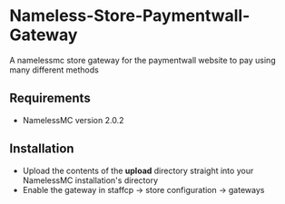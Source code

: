 # Nameless-Store-Paymentwall-Gateway
A namelessmc store gateway for the paymentwall website to pay using many different methods

## Requirements
- NamelessMC version 2.0.2

## Installation
- Upload the contents of the **upload** directory straight into your NamelessMC installation's directory
- Enable the gateway in staffcp -> store configuration -> gateways

